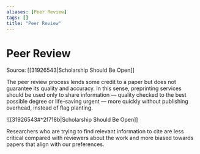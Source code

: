 ```yaml
---
aliases: [Peer Review]
tags: []
title: "Peer Review"
---
```


# Peer Review

Source: [[31926543|Scholarship Should Be Open]]

The peer review process lends some credit to a paper but does not guarantee its quality and accuracy. In this sense, preprinting services should be used only to share information — quality checked to the best possible degree or life-saving urgent —  more quickly without publishing overhead, instead of flag planting.

![[31926543#^2f718b|Scholarship Should Be Open]]

Researchers who are trying to find relevant information to cite are less critical compared with reviewers about the work and more biased towards papers that align with our preferences.